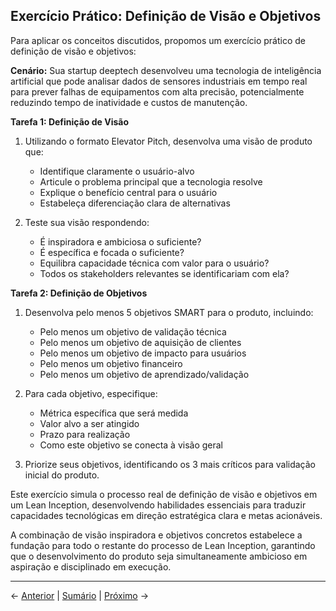 ## Exercício Prático: Definição de Visão e Objetivos

Para aplicar os conceitos discutidos, propomos um exercício prático de definição de visão e objetivos:

**Cenário:** Sua startup deeptech desenvolveu uma tecnologia de inteligência artificial que pode analisar dados de sensores industriais em tempo real para prever falhas de equipamentos com alta precisão, potencialmente reduzindo tempo de inatividade e custos de manutenção.

**Tarefa 1: Definição de Visão**
1. Utilizando o formato Elevator Pitch, desenvolva uma visão de produto que:
   - Identifique claramente o usuário-alvo
   - Articule o problema principal que a tecnologia resolve
   - Explique o benefício central para o usuário
   - Estabeleça diferenciação clara de alternativas

2. Teste sua visão respondendo:
   - É inspiradora e ambiciosa o suficiente?
   - É específica e focada o suficiente?
   - Equilibra capacidade técnica com valor para o usuário?
   - Todos os stakeholders relevantes se identificariam com ela?

**Tarefa 2: Definição de Objetivos**
1. Desenvolva pelo menos 5 objetivos SMART para o produto, incluindo:
   - Pelo menos um objetivo de validação técnica
   - Pelo menos um objetivo de aquisição de clientes
   - Pelo menos um objetivo de impacto para usuários
   - Pelo menos um objetivo financeiro
   - Pelo menos um objetivo de aprendizado/validação

2. Para cada objetivo, especifique:
   - Métrica específica que será medida
   - Valor alvo a ser atingido
   - Prazo para realização
   - Como este objetivo se conecta à visão geral

3. Priorize seus objetivos, identificando os 3 mais críticos para validação inicial do produto.

Este exercício simula o processo real de definição de visão e objetivos em um Lean Inception, desenvolvendo habilidades essenciais para traduzir capacidades tecnológicas em direção estratégica clara e metas acionáveis.

A combinação de visão inspiradora e objetivos concretos estabelece a fundação para todo o restante do processo de Lean Inception, garantindo que o desenvolvimento do produto seja simultaneamente ambicioso em aspiração e disciplinado em execução.

---

← [Anterior](./3.1.1_introducao_lean_inception_parte4.md) | [Sumário](../../sumario.md) | [Próximo](./3.1.2_visao_produto_objetivos_parte1.md) →